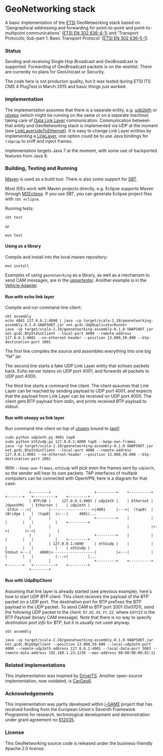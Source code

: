 # GeoNetworking stack

A basic implementation of the [ETSI](http://en.wikipedia.org/wiki/ETSI) GeoNetworking stack based on 'Geographical addressing and forwarding for point-to-point and point-to-multipoint communications' ([ETSI EN 302 636-4-1](http://webapp.etsi.org/wprogram/Report_WorkItem.asp?WKI_ID=38232)) and 'Transport Protocols; Sub-part 1: Basic Transport Protocol' ([ETSI EN 302 636-5-1](http://webapp.etsi.org/workprogram/Report_WorkItem.asp?WKI_ID=38233)).


### Status

Sending and receiving Single Hop Broadcast and GeoBroadcast is supported. Forwarding of GeoBroadcast packets is on the wishlist. There are currently no plans for GeoUnicast or Security.

The code here is not producton quality, but it was tested during ETSI ITS CMS 4 PlugTest in March 2015 and basic things just worked.


### Implementation

The implementation assumes that there is a separate entity, e.g. [udp2eth](https://github.com/jandejongh/udp2eth) or [utoepy](https://github.com/alexvoronov/utoepy) (which might be running on the same or on a separate machine) taking care of [Data Link Layer](http://en.wikipedia.org/wiki/Data_link_layer) communication. Communication between that entity and GeoNetworking stack is implemented via UDP at the moment (see [LinkLayerUdpToEthernet](https://github.com/alexvoronov/geonetworking/blob/master/geonetworking/src/main/java/net/gcdc/geonetworking/LinkLayerUdpToEthernet.java)). It is easy to change Link Layer entities by implementing a [LinkLayer](https://github.com/alexvoronov/geonetworking/blob/master/geonetworking/src/main/java/net/gcdc/geonetworking/LinkLayer.java), one option could be to use Java bindings for `libpcap` to sniff and inject frames.

Implementation targets Java 7 at the moment, with some use of backported features from Java 8.


### Building, Testing and Running

[Maven](http://maven.apache.org/) is used as a build tool. There is also some support for [SBT](http://www.scala-sbt.org/).

Most IDEs work with Maven projects directly, e.g. Eclipse supports Maven through [M2Eclipse](http://www.eclipse.org/m2e/). If you use SBT, you can generate Eclipse project files with ```sbt eclipse```.

Running tests: 

```
sbt test
```

or

```
mvn test
```

#### Using as a library
Compile and install into the local maven repository:

```
mvn install
```
Examples of using `geonetworking` as a library, as well as a mechanism to send CAM messages, are in the [uppertester](https://github.com/alexvoronov/geonetworking/tree/master/uppertester). Another example is in the [Vehicle Adapter](https://github.com/alexvoronov/geonetworking/tree/master/vehicle-adapter). 

#### Run with echo link layer
Compile and run command-line client:

```
sbt assembly
echo 4001 127.0.0.1:4000 | java -cp target/scala-2.10/geonetworking-assembly-0.1.0-SNAPSHOT.jar net.gcdc.UdpDuplicatorRunner
java -cp target/scala-2.10/geonetworking-assembly-0.1.0-SNAPSHOT.jar net.gcdc.BtpStdinClient --local-port 4000 --remote-address 127.0.0.1:4001 --no-ethernet-header --position 13.000,50.000 --btp-destination-port 2001
```
The first line compiles the source and assembles everything into one big "fat" jar. 

The second line starts a fake UDP Link Layer entity that echoes packets back. Echo server listens on UDP port 4001, and forwards all packets to UDP port 4000.

The third line starts a command line client. The client assumes that Link Layer can be reached by sending payload to UDP port 4001, and expects that the payload from Link Layer can be received on UDP port 4000. The client gets BTP payload from stdin, and prints received BTP payload to stdout.

#### Run with utoepy as link layer

Run command-line client on top of [utoepy](https://github.com/alexvoronov/utoepy) bound to [tap0](http://en.wikipedia.org/wiki/TUN/TAP):

```
sudo python udp2eth.py 4001 tap0
sudo python eth2udp.py 127.0.0.1:4000 tap0 --keep-own-frames
java -cp target/scala-2.10/geonetworking-assembly-0.1.0-SNAPSHOT.jar net.gcdc.BtpStdinClient --local-port 4000 --remote-address 127.0.0.1:4001 --no-ethernet-header --position 13.000,50.000 --btp-destination-port 2001
```

With `--keep-own-frames`, `eth2udp` will pick even the frames sent by `udp2eth`, so the sender will hear its own packets. TAP interfaces of multiple computers can be connected with OpenVPN, here is a diagram for that case:

```
           +--------+                    +---------+    +----------+   +-------+   +----------+    +---------+
           | BTP/GN |     127.0.0.1:4001 | udp2eth |    | Ethernet |   |OpenVPN|   | Ethernet |    | udp2eth |
 Stdin --->|        |------------------->|4001     |--->|  (tap0)  |   |Bridge |   |  (tap0)  |<---|     4001|...
           |        |                    +---------+    |          |   |       |   |          |    +---------+
           |        |                                   |          |<->|       |<->|          |               
           |        |                    +---------+    |          |   |       |   |          |    +---------+
           |        | 127.0.0.1:4000     | eth2udp |    |          |   |       |   |          |    | eth2udp |
Stdout <---|    4000|<-------------------|         |<---|          |   |       |   |          |--->|         |...
           |        |                    +---------+    +----------+   +-------+   +----------+    +---------+
           +--------+
```


#### Run with UdpBtpClient

Assuming that link layer is already started (see previous example), here's how to start UDP BTP client. This client receives the payload of the BTP packet on a UDP port. The destination port for BTP prefixes the BTP payload in the UDP packet. To send CAM to BTP port 2001 (0x07D1), send the following UDP packet to the client: ```07.D1.XX.YY.ZZ```, where ```XXYYZZ``` is the BTP Payload (binary CAM message). Note that there is no way to specify *destination port info* for BTP, but it is usually not used anyway.

```
sbt assembly

java -cp target/scala-2.10/geonetworking-assembly-0.1.0-SNAPSHOT.jar net.gcdc.BtpUdpClient --position 13.000,50.000 --local-udp2eth-port 4000 --remote-udp2eth-address 127.0.0.1:4001 --local-data-port 5003 --remote-data-address 192.168.1.23:1236 --mac-address 00:00:00:00:01:11
```

### Related implementations

This implementation was inspired by [DriveITS](https://github.com/Dimme/driveits). Another open-source implementation, now outdated, is [CarGeo6](http://www.cargeo6.org/).


### Acknowledgements
This implementation was partly developed within [i-GAME](http://gcdc.net/i-game) project that has received funding from the European Union's Seventh Framework Programme for research, technological development and demonstration under grant agreement no [612035](http://cordis.europa.eu/project/rcn/110506_en.html).


### License

This GeoNetworking source code is released under the business-friendly Apache 2.0 license.
